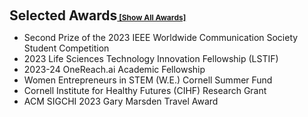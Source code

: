 <h2 style="margin: 20px 0px 10px;" id="awards">Selected Awards<a href="all_awards.html" style="font-size: 12px;">   [Show All Awards]</a></h2> 

<ul>
  <li>Second Prize of the 2023 IEEE Worldwide Communication Society Student Competition</li>
  <li>2023 Life Sciences Technology Innovation Fellowship (LSTIF)</li>
  <li>2023-24 OneReach.ai Academic Fellowship</li>
  <li>Women Entrepreneurs in STEM (W.E.) Cornell Summer Fund</li>
  <li>Cornell Institute for Healthy Futures (CIHF) Research Grant</li>
  <li>ACM SIGCHI 2023 Gary Marsden Travel Award</li>  



</ul>
